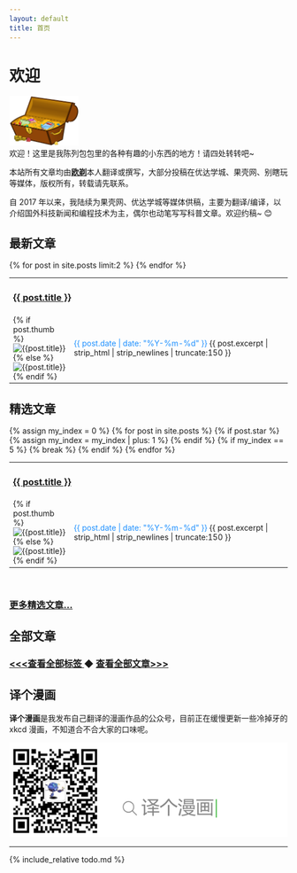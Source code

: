 ```yaml
---
layout: default
title: 首页
---
```


# 欢迎

<img src="/img/treasure-161753.svg" width="25%" class="img-responsive" alt=""/> 
<br>欢迎！这里是我陈列包包里的各种有趣的小东西的地方！请四处转转吧~

本站所有文章均由<b><a href="https://oicebot.github.io/about">欧剃</a></b>本人翻译或撰写，大部分投稿在优达学城、果壳网、别瞎玩等媒体，版权所有，转载请先联系。

自 2017 年以来，我陆续为果壳网、优达学城等媒体供稿，主要为翻译/编译，以介绍国外科技新闻和编程技术为主，偶尔也动笔写写科普文章。欢迎约稿~ 😊

## 最新文章

<table>
{% for post in site.posts limit:2 %}
<tr> <td colspan="2">
        <h3><a href="{{ post.url }}">{{ post.title }}</a></h3>
        </td>
      </tr>
      <tr><td width="96px" height="96px">
          {% if post.thumb %}
          <img width="100%" src="{{ post.thumb }}" alt="{{post.title}}">
          {% else %}
          <img width="100%" src="{{ site.thumb }}" alt="{{post.title}}">
          {% endif %}
      </td><td><span style="color:dodgerblue;">{{ post.date | date: "%Y-%m-%d" }}</span> {{ post.excerpt | strip_html | strip_newlines | truncate:150 }} </td></tr>
{% endfor %}
</table>

## 精选文章

<table>
  {% assign my_index = 0 %}
  {% for post in site.posts %}
    {% if post.star %}
      <tr> <td colspan="2">
        <h3><a href="{{ post.url }}">{{ post.title }}</a></h3>
        </td>
      </tr>
      <tr><td width="96px" height="96px">
          {% if post.thumb %}
          <img width="100%" src="{{ post.thumb }}" alt="{{post.title}}">
          {% else %}
          <img width="100%" src="{{ site.thumb }}" alt="{{post.title}}">
          {% endif %}
      </td><td><span style="color:dodgerblue;">{{ post.date | date: "%Y-%m-%d" }}</span> {{ post.excerpt | strip_html | strip_newlines | truncate:150 }} </td></tr>
      {% assign my_index = my_index | plus: 1 %}
    {% endif %}
    {% if my_index == 5 %}
      {% break %}
    {% endif %}
  {% endfor %}
  </table>
  <br>
  <h3><a href="https://oicebot.github.io/blog"> 更多精选文章… </a> </h3>


## 全部文章

<h3><a href="https://oicebot.github.io/tags"> <<<查看全部标签 </a> 
  ◆   <a href="https://oicebot.github.io/titles"> 查看全部文章>>> </a></h3>

## 译个漫画

**译个漫画**是我发布自己翻译的漫画作品的公众号，目前正在缓慢更新一些冷掉牙的 xkcd 漫画，不知道合不合大家的口味呢。

<img src="/assets/images/wechatID.png" class="img-responsive" alt="欢迎关注！" />

----

{% include_relative todo.md %}
